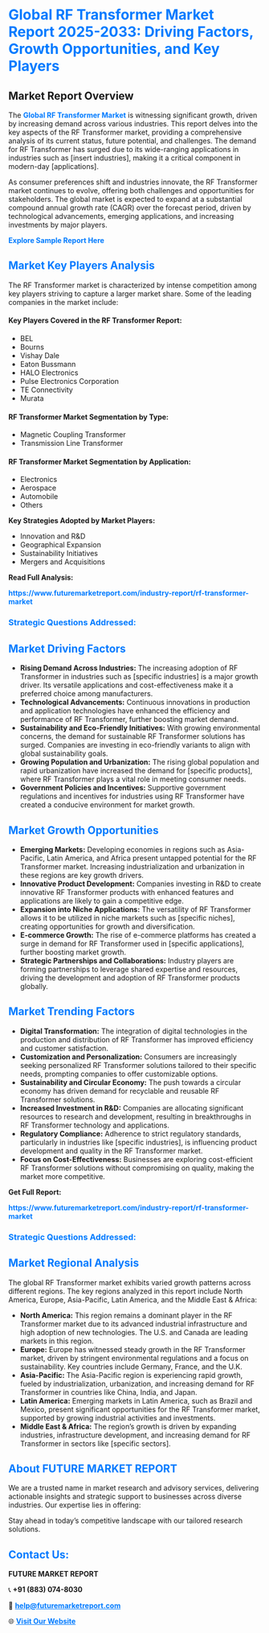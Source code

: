 <h1 style="color: #007BFF;">Global RF Transformer Market Report 2025-2033: Driving Factors, Growth Opportunities, and Key Players</h1>

<section id="overview">
<h2>Market Report Overview</h2>
<p>The <a href="https://www.futuremarketreport.com/industry-report/rf-transformer-market" style="color: #007BFF; text-decoration: none;"><strong>Global RF Transformer Market</strong></a> is witnessing significant growth, driven by increasing demand across various industries. This report delves into the key aspects of the RF Transformer market, providing a comprehensive analysis of its current status, future potential, and challenges. The demand for RF Transformer has surged due to its wide-ranging applications in industries such as [insert industries], making it a critical component in modern-day [applications].</p>
<p>As consumer preferences shift and industries innovate, the RF Transformer market continues to evolve, offering both challenges and opportunities for stakeholders. The global market is expected to expand at a substantial compound annual growth rate (CAGR) over the forecast period, driven by technological advancements, emerging applications, and increasing investments by major players.</p>
</section>

<section id="overview">
<p><a href="https://www.futuremarketreport.com/request-sample/reportId=76285" style="color: #007BFF; text-decoration: none;"><strong>Explore Sample Report Here</strong></a></p>
</section>

<section id="key-players">
<h2 style="color: #007BFF;">Market Key Players Analysis</h2>
<p>The RF Transformer market is characterized by intense competition among key players striving to capture a larger market share. Some of the leading companies in the market include:</p>
<h4>Key Players Covered in the RF Transformer Report:</h4>
<ul><li>BEL</li><li>Bourns</li><li>Vishay Dale</li><li>Eaton Bussmann</li><li>HALO Electronics</li><li>Pulse Electronics Corporation</li><li>TE Connectivity</li><li>Murata</li></ul>
<h4>RF Transformer Market Segmentation by Type:</h4>
<ul><li>Magnetic Coupling Transformer</li><li>Transmission Line Transformer</li></ul>

<h4>RF Transformer Market Segmentation by Application:</h4>
<ul><li>Electronics</li><li>Aerospace</li><li>Automobile</li><li>Others</li></ul>
<p><strong>Key Strategies Adopted by Market Players:</strong></p>
<ul>
<li>Innovation and R&D</li>
<li>Geographical Expansion</li>
<li>Sustainability Initiatives</li>
<li>Mergers and Acquisitions</li>
</ul>
</section>

<section>
<p><strong>Read Full Analysis: </strong></p><a href="https://www.futuremarketreport.com/industry-report/rf-transformer-market" style="color: #007BFF; text-decoration: none;"><strong>https://www.futuremarketreport.com/industry-report/rf-transformer-market</strong></a>
<h3 style="color: #007BFF;">Strategic Questions Addressed:</h3>
</section>

<section id="driving-factors">
<h2 style="color: #007BFF;">Market Driving Factors</h2>
<ul>
<li><strong>Rising Demand Across Industries:</strong> The increasing adoption of RF Transformer in industries such as [specific industries] is a major growth driver. Its versatile applications and cost-effectiveness make it a preferred choice among manufacturers.</li>
<li><strong>Technological Advancements:</strong> Continuous innovations in production and application technologies have enhanced the efficiency and performance of RF Transformer, further boosting market demand.</li>
<li><strong>Sustainability and Eco-Friendly Initiatives:</strong> With growing environmental concerns, the demand for sustainable RF Transformer solutions has surged. Companies are investing in eco-friendly variants to align with global sustainability goals.</li>
<li><strong>Growing Population and Urbanization:</strong> The rising global population and rapid urbanization have increased the demand for [specific products], where RF Transformer plays a vital role in meeting consumer needs.</li>
<li><strong>Government Policies and Incentives:</strong> Supportive government regulations and incentives for industries using RF Transformer have created a conducive environment for market growth.</li>
</ul>
</section>

<section id="growth-opportunities">
<h2 style="color: #007BFF;">Market Growth Opportunities</h2>
<ul>
<li><strong>Emerging Markets:</strong> Developing economies in regions such as Asia-Pacific, Latin America, and Africa present untapped potential for the RF Transformer market. Increasing industrialization and urbanization in these regions are key growth drivers.</li>
<li><strong>Innovative Product Development:</strong> Companies investing in R&D to create innovative RF Transformer products with enhanced features and applications are likely to gain a competitive edge.</li>
<li><strong>Expansion into Niche Applications:</strong> The versatility of RF Transformer allows it to be utilized in niche markets such as [specific niches], creating opportunities for growth and diversification.</li>
<li><strong>E-commerce Growth:</strong> The rise of e-commerce platforms has created a surge in demand for RF Transformer used in [specific applications], further boosting market growth.</li>
<li><strong>Strategic Partnerships and Collaborations:</strong> Industry players are forming partnerships to leverage shared expertise and resources, driving the development and adoption of RF Transformer products globally.</li>
</ul>
</section>

<section id="trending-factors">
<h2 style="color: #007BFF;">Market Trending Factors</h2>
<ul>
<li><strong>Digital Transformation:</strong> The integration of digital technologies in the production and distribution of RF Transformer has improved efficiency and customer satisfaction.</li>
<li><strong>Customization and Personalization:</strong> Consumers are increasingly seeking personalized RF Transformer solutions tailored to their specific needs, prompting companies to offer customizable options.</li>
<li><strong>Sustainability and Circular Economy:</strong> The push towards a circular economy has driven demand for recyclable and reusable RF Transformer solutions.</li>
<li><strong>Increased Investment in R&D:</strong> Companies are allocating significant resources to research and development, resulting in breakthroughs in RF Transformer technology and applications.</li>
<li><strong>Regulatory Compliance:</strong> Adherence to strict regulatory standards, particularly in industries like [specific industries], is influencing product development and quality in the RF Transformer market.</li>
<li><strong>Focus on Cost-Effectiveness:</strong> Businesses are exploring cost-efficient RF Transformer solutions without compromising on quality, making the market more competitive.</li>
</ul>
</section>

<section>
<p><strong>Get Full Report: </strong></p><a href="https://www.futuremarketreport.com/industry-report/rf-transformer-market" style="color: #007BFF; text-decoration: none;"><strong>https://www.futuremarketreport.com/industry-report/rf-transformer-market</strong></a>
<h3 style="color: #007BFF;">Strategic Questions Addressed:</h3>
</section>


<section id="regional-analysis">
<h2 style="color: #007BFF;">Market Regional Analysis</h2>
<p>The global RF Transformer market exhibits varied growth patterns across different regions. The key regions analyzed in this report include North America, Europe, Asia-Pacific, Latin America, and the Middle East & Africa:</p>
<ul>
<li><strong>North America:</strong> This region remains a dominant player in the RF Transformer market due to its advanced industrial infrastructure and high adoption of new technologies. The U.S. and Canada are leading markets in this region.</li>
<li><strong>Europe:</strong> Europe has witnessed steady growth in the RF Transformer market, driven by stringent environmental regulations and a focus on sustainability. Key countries include Germany, France, and the U.K.</li>
<li><strong>Asia-Pacific:</strong> The Asia-Pacific region is experiencing rapid growth, fueled by industrialization, urbanization, and increasing demand for RF Transformer in countries like China, India, and Japan.</li>
<li><strong>Latin America:</strong> Emerging markets in Latin America, such as Brazil and Mexico, present significant opportunities for the RF Transformer market, supported by growing industrial activities and investments.</li>
<li><strong>Middle East & Africa:</strong> The region’s growth is driven by expanding industries, infrastructure development, and increasing demand for RF Transformer in sectors like [specific sectors].</li>
</ul>
</section>

<footer>
<h2 style="color: #007BFF;">About FUTURE MARKET REPORT</h2>
<p>We are a trusted name in market research and advisory services, delivering actionable insights and strategic support to businesses across diverse industries. Our expertise lies in offering:</p>

<p>Stay ahead in today’s competitive landscape with our tailored research solutions.</p>

<h2 style="color: #007BFF;">Contact Us:</h2>
<p><strong>FUTURE MARKET REPORT</strong></p>
<p>📞 <strong>+91 (883) 074-8030</strong></p>
<p>📧 <strong><a href="mailto:help@futuremarketreport.com" style="color: #007BFF;">help@futuremarketreport.com</a></strong></p>
<p>🌐 <strong><a href="https://www.futuremarketreport.com/" style="color: #007BFF;">Visit Our Website</a></strong></p>
</footer>